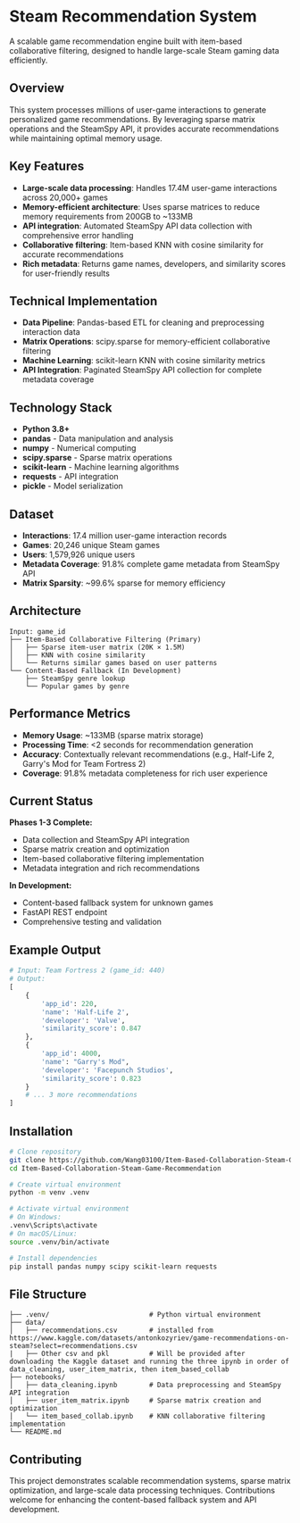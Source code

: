 # Steam Recommendation System

A scalable game recommendation engine built with item-based collaborative filtering, designed to handle large-scale Steam gaming data efficiently.

## Overview

This system processes millions of user-game interactions to generate personalized game recommendations. By leveraging sparse matrix operations and the SteamSpy API, it provides accurate recommendations while maintaining optimal memory usage.

## Key Features

* **Large-scale data processing**: Handles 17.4M user-game interactions across 20,000+ games
* **Memory-efficient architecture**: Uses sparse matrices to reduce memory requirements from 200GB to ~133MB
* **API integration**: Automated SteamSpy API data collection with comprehensive error handling
* **Collaborative filtering**: Item-based KNN with cosine similarity for accurate recommendations
* **Rich metadata**: Returns game names, developers, and similarity scores for user-friendly results

## Technical Implementation

* **Data Pipeline**: Pandas-based ETL for cleaning and preprocessing interaction data
* **Matrix Operations**: scipy.sparse for memory-efficient collaborative filtering
* **Machine Learning**: scikit-learn KNN with cosine similarity metrics
* **API Integration**: Paginated SteamSpy API collection for complete metadata coverage

## Technology Stack

* **Python 3.8+**
* **pandas** - Data manipulation and analysis
* **numpy** - Numerical computing
* **scipy.sparse** - Sparse matrix operations
* **scikit-learn** - Machine learning algorithms
* **requests** - API integration
* **pickle** - Model serialization

## Dataset

* **Interactions**: 17.4 million user-game interaction records
* **Games**: 20,246 unique Steam games
* **Users**: 1,579,926 unique users
* **Metadata Coverage**: 91.8% complete game metadata from SteamSpy API
* **Matrix Sparsity**: ~99.6% sparse for memory efficiency

## Architecture

```
Input: game_id
├── Item-Based Collaborative Filtering (Primary)
│   ├── Sparse item-user matrix (20K × 1.5M)
│   ├── KNN with cosine similarity
│   └── Returns similar games based on user patterns
└── Content-Based Fallback (In Development)
    ├── SteamSpy genre lookup
    └── Popular games by genre
```

## Performance Metrics

* **Memory Usage**: ~133MB (sparse matrix storage)
* **Processing Time**: <2 seconds for recommendation generation
* **Accuracy**: Contextually relevant recommendations (e.g., Half-Life 2, Garry's Mod for Team Fortress 2)
* **Coverage**: 91.8% metadata completeness for rich user experience

## Current Status

**Phases 1-3 Complete:**
* Data collection and SteamSpy API integration
* Sparse matrix creation and optimization
* Item-based collaborative filtering implementation
* Metadata integration and rich recommendations

**In Development:**
* Content-based fallback system for unknown games
* FastAPI REST endpoint
* Comprehensive testing and validation

## Example Output

```python
# Input: Team Fortress 2 (game_id: 440)
# Output:
[
    {
        'app_id': 220,
        'name': 'Half-Life 2',
        'developer': 'Valve',
        'similarity_score': 0.847
    },
    {
        'app_id': 4000,
        'name': "Garry's Mod",
        'developer': 'Facepunch Studios',
        'similarity_score': 0.823
    }
    # ... 3 more recommendations
]
```

## Installation

```bash
# Clone repository
git clone https://github.com/Wang03100/Item-Based-Collaboration-Steam-Game-Recommendation.git
cd Item-Based-Collaboration-Steam-Game-Recommendation

# Create virtual environment
python -m venv .venv

# Activate virtual environment
# On Windows:
.venv\Scripts\activate
# On macOS/Linux:
source .venv/bin/activate

# Install dependencies
pip install pandas numpy scipy scikit-learn requests

```

## File Structure

```
├── .venv/                         # Python virtual environment
├── data/
│   ├── recommendations.csv        # installed from https://www.kaggle.com/datasets/antonkozyriev/game-recommendations-on-steam?select=recommendations.csv
|   ├── Other csv and pkl          # Will be provided after downloading the Kaggle dataset and running the three ipynb in order of data_cleaning, user_item_matrix, then item_based_collab
├── notebooks/
│   ├── data_cleaning.ipynb        # Data preprocessing and SteamSpy API integration
│   ├── user_item_matrix.ipynb     # Sparse matrix creation and optimization
│   └── item_based_collab.ipynb    # KNN collaborative filtering implementation
└── README.md
```

## Contributing

This project demonstrates scalable recommendation systems, sparse matrix optimization, and large-scale data processing techniques. Contributions welcome for enhancing the content-based fallback system and API development.
